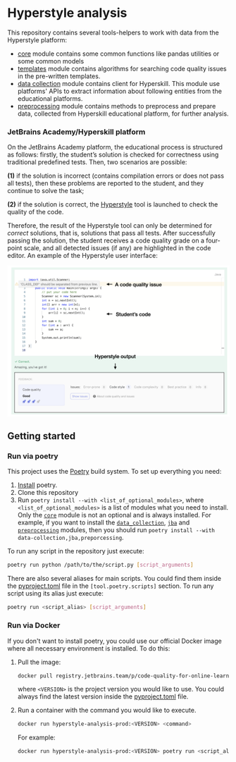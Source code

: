 # Hyperstyle analysis

This repository contains several tools-helpers to work with data from the Hyperstyle platform:

- [core](./core) module contains some common functions like pandas utilities or some common models
- [templates](./templates/README.md) module contains algorithms for searching code quality issues in the pre-written templates.
- [data collection](./data_collection/README.md) module contains client for Hyperskill. This module use platforms' APIs to extract information about following entities from the educational platforms.
- [preprocessing](./preprocessing/README.md) module contains methods to preprocess and prepare data, collected from Hyperskill educational platform, for further analysis.

### JetBrains Academy/Hyperskill platform

On the JetBrains Academy platform, the educational process is structured as follows: firstly,
the student’s solution is checked for correctness using traditional predefined tests. Then, two
scenarios are possible:

**(1)** if the solution is incorrect (contains compilation errors or does not pass all tests), 
then these problems are reported to the student, and they continue to solve the
task;

**(2)** if the solution is correct, the [Hyperstyle](https://github.com/hyperskill/hyperstyle) tool is launched to check the quality of the code.


Therefore, the result of the Hyperstyle tool can only be determined for _correct_ solutions,
that is, solutions that pass all tests. After successfully passing the solution, the student receives
a code quality grade on a four-point scale, and all detected issues (if any) are highlighted in
the code editor. An example of the Hyperstyle user interface:

![The Hyperstyle user interface on the JetBrains Academy platform.](./images/hyperstyle.png "The Hyperstyle user interface on the JetBrains Academy platform.")


## Getting started

### Run via poetry

This project uses the [Poetry](https://github.com/python-poetry/poetry) build system. To set up everything you need:
1. [Install](https://python-poetry.org/docs/#installation) poetry.
2. Clone this repository
3. Run `poetry install --with <list_of_optional_modules>`, where `<list_of_optional_modules>` is a list of modules what you need to install. Only the [`core`](core) module is not an optional and is always installed.
   For example, if you want to install the [`data_collection`](data_collection), [`jba`](jba) and [`preprocessing`](preprocessing) modules, then you should run `poetry install --with data-collection,jba,preporcessing`.

To run any script in the repository just execute:
```bash
poetry run python /path/to/the/script.py [script_arguments]
```

There are also several aliases for main scripts. 
You could find them inside the [pyproject.toml](pyproject.toml) file in the `[tool.poetry.scripts]` section. 
To run any script using its alias just execute:
```bash
poetry run <script_alias> [script_arguments]
```

### Run via Docker

If you don't want to install poetry, you could use our official Docker image where all necessary environment is installed. 
To do this:
1. Pull the image:
   ```bash
   docker pull registry.jetbrains.team/p/code-quality-for-online-learning-platforms/hyperstyle-analysis-prod/hyperstyle-analysis-prod:<VERSION>
   ```
   where `<VERSION>` is the project version you would like to use. You could always find the latest version inside the [pyproject.toml](pyproject.toml) file.

2. Run a container with the command you would like to execute.
   ```bash
   docker run hyperstyle-analysis-prod:<VERSION> <command>
   ```
   For example:
   ```bash
   docker run hyperstyle-analysis-prod:<VERSION> poetry run <script_alias> [script_arguments]
   ```
